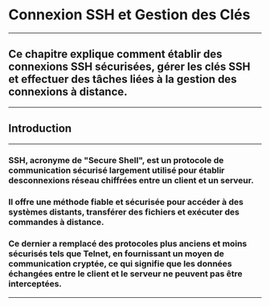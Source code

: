 # **Connexion SSH et Gestion des Clés**
---


## **Ce chapitre explique comment établir des connexions SSH sécurisées, gérer les clés SSH et effectuer des tâches liées à la gestion des connexions à distance.**
---


## **Introduction**
---


### SSH, acronyme de "Secure Shell", est un protocole de communication sécurisé largement utilisé pour établir desconnexions réseau chiffrées entre un client et un serveur. 

### Il offre une méthode fiable et sécurisée pour accéder à des systèmes distants, transférer des fichiers et exécuter des commandes à distance.

### Ce dernier a remplacé des protocoles plus anciens et moins sécurisés tels que Telnet, en fournissant un moyen de communication cryptée, ce qui signifie que les données échangées entre le client et le serveur ne peuvent pas être interceptées.
---
